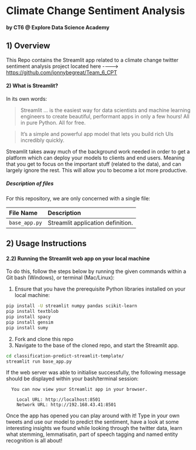 # Climate Change Sentiment Analysis
#### by CT6 @ Explore Data Science Academy 

## 1) Overview

This Repo contains the Streamlit app related to a climate change twitter sentiment analysis project located here ----> https://github.com/jonnybegreat/Team_6_CPT 

#### 2) What is Streamlit?

In its own words:
> Streamlit ... is the easiest way for data scientists and machine learning engineers to create beautiful, performant apps in only a few hours!  All in pure Python. All for free.

> It’s a simple and powerful app model that lets you build rich UIs incredibly quickly.

Streamlit takes away much of the background work needed in order to get a platform which can deploy your models to clients and end users. Meaning that you get to focus on the important stuff (related to the data), and can largely ignore the rest. This will allow you to become a lot more productive.  

##### Description of files

For this repository, we are only concerned with a single file:

| File Name              | Description                       |
| :--------------------- | :--------------------             |
| `base_app.py`          | Streamlit application definition. |

## 2) Usage Instructions

#### 2.2) Running the Streamlit web app on your local machine

To do this, follow the steps below by running the given commands within a Git bash (Windows), or terminal (Mac/Linux):

 1. Ensure that you have the prerequisite Python libraries installed on your local machine:

 ```bash
 pip install -U streamlit numpy pandas scikit-learn
 pip install textblob
 pip install spacy
 pip install gensim
 pip install sumy
 ```
 2. Fork and clone this repo
 3. Navigate to the base of the cloned repo, and start the Streamlit app.

 ```bash
 cd classification-predict-streamlit-template/
 streamlit run base_app.py
 ```

 If the web server was able to initialise successfully, the following message should be displayed within your bash/terminal session:

```
  You can now view your Streamlit app in your browser.

    Local URL: http://localhost:8501
    Network URL: http://192.168.43.41:8501
```

Once the app has opened you can play around with it! Type in your own tweets and use our model to predict the sentiment, have a look at some interesting insights we found while looking through the twitter data, learn what stemming, lemmatisatin, part of speech tagging and named entity recognition is all about!

